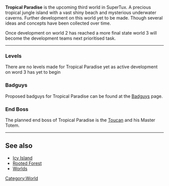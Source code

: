 **Tropical Paradise** is the upcoming third world in SuperTux. A precious tropical jungle island with a vast shiny beach and mysterious underwater caverns.
Further development on this world yet to be made. Though several ideas and concepts have been collected over time.

Once development on world 2 has reached a more final state world 3 will become the development teams next prioritised task.

---

### Levels

There are no levels made for Tropical Paradise yet as active development on word 3 has yet to begin

### Badguys

Proposed badguys for Tropical Paradise can be found at the [Badguys](https://github.com/SuperTux/supertux/wiki/Proposed-Badguys) page.

### End Boss

The planned end boss of Tropical Paradise is the [Toucan](https://github.com/SuperTux/supertux/wiki/Bosses#Toucan) and his Master Totem.

---

See also
--------

-   [Icy Island](https://github.com/SuperTux/supertux/wiki/Icy-Island)
-   [Rooted Forest](https://github.com/SuperTux/supertux/wiki/Rooted-Forest)
-   [Worlds](https://github.com/SuperTux/supertux/wiki/Worlds)

<Category:World>
